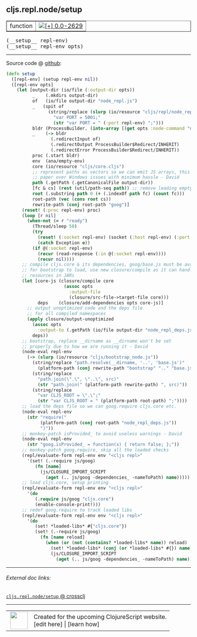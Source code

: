 ## cljs.repl.node/setup



 <table border="1">
<tr>
<td>function</td>
<td><a href="https://github.com/cljsinfo/cljs-api-docs/tree/0.0-2629"><img valign="middle" alt="[+] 0.0-2629" title="Added in 0.0-2629" src="https://img.shields.io/badge/+-0.0--2629-lightgrey.svg"></a> </td>
</tr>
</table>


 <samp>
(__setup__ repl-env)<br>
</samp>
 <samp>
(__setup__ repl-env opts)<br>
</samp>

---







Source code @ [github](https://github.com/clojure/clojurescript/blob/r2913/src/clj/cljs/repl/node.clj#L80-L169):

```clj
(defn setup
  ([repl-env] (setup repl-env nil))
  ([repl-env opts]
    (let [output-dir (io/file (:output-dir opts))
          _    (.mkdirs output-dir)
          of   (io/file output-dir "node_repl.js")
          _   (spit of
                (string/replace (slurp (io/resource "cljs/repl/node_repl.js"))
                  "var PORT = 5001;"
                  (str "var PORT = " (:port repl-env) ";")))
          bldr (ProcessBuilder. (into-array [(get opts :node-command "node")]))
          _    (-> bldr
                 (.redirectInput of)
                 (.redirectOutput ProcessBuilder$Redirect/INHERIT)
                 (.redirectError ProcessBuilder$Redirect/INHERIT))
          proc (.start bldr)
          env  (ana/empty-env)
          core (io/resource "cljs/core.cljs")
          ;; represent paths as vectors so we can emit JS arrays, this is to
          ;; paper over Windows issues with minimum hassle - David
          path (.getPath (.getCanonicalFile output-dir))
          [fc & cs] (rest (util/path-seq path)) ;; remove leading empty string
          root (.substring path 0 (+ (.indexOf path fc) (count fc)))
          root-path (vec (cons root cs))
          rewrite-path (conj root-path "goog")]
      (reset! (:proc repl-env) proc)
      (loop [r nil]
        (when-not (= r "ready")
          (Thread/sleep 50)
          (try
            (reset! (:socket repl-env) (socket (:host repl-env) (:port repl-env)))
            (catch Exception e))
          (if @(:socket repl-env)
            (recur (read-response (:in @(:socket repl-env))))
            (recur nil))))
      ;; compile cljs.core & its dependencies, goog/base.js must be available
      ;; for bootstrap to load, use new closure/compile as it can handle
      ;; resources in JARs
      (let [core-js (closure/compile core
                      (assoc opts
                        :output-file
                        (closure/src-file->target-file core)))
            deps    (closure/add-dependencies opts core-js)]
        ;; output unoptimized code and the deps file
        ;; for all compiled namespaces
        (apply closure/output-unoptimized
          (assoc opts
            :output-to (.getPath (io/file output-dir "node_repl_deps.js")))
          deps))
      ;; bootstrap, replace __dirname as __dirname won't be set
      ;; properly due to how we are running it - David
      (node-eval repl-env
        (-> (slurp (io/resource "cljs/bootstrap_node.js"))
          (string/replace "path.resolve(__dirname, '..', 'base.js')"
            (platform-path (conj rewrite-path "bootstrap" ".." "base.js")))
          (string/replace
            "path.join(\".\", \"..\", src)"
            (str "path.join(" (platform-path rewrite-path) ", src)"))
          (string/replace
            "var CLJS_ROOT = \".\";"
            (str "var CLJS_ROOT = " (platform-path root-path) ";"))))
      ;; load the deps file so we can goog.require cljs.core etc.
      (node-eval repl-env
        (str "require("
             (platform-path (conj root-path "node_repl_deps.js"))
             ")"))
      ;; monkey-patch isProvided_ to avoid useless warnings - David
      (node-eval repl-env
        (str "goog.isProvided_ = function(x) { return false; };"))
      ;; monkey-patch goog.require, skip all the loaded checks
      (repl/evaluate-form repl-env env "<cljs repl>"
        '(set! (.-require js/goog)
           (fn [name]
             (js/CLOSURE_IMPORT_SCRIPT
               (aget (.. js/goog -dependencies_ -nameToPath) name)))))
      ;; load cljs.core, setup printing
      (repl/evaluate-form repl-env env "<cljs repl>"
        '(do
           (.require js/goog "cljs.core")
           (enable-console-print!)))
      ;; redef goog.require to track loaded libs
      (repl/evaluate-form repl-env env "<cljs repl>"
        '(do
           (set! *loaded-libs* #{"cljs.core"})
           (set! (.-require js/goog)
             (fn [name reload]
               (when (or (not (contains? *loaded-libs* name)) reload)
                 (set! *loaded-libs* (conj (or *loaded-libs* #{}) name))
                 (js/CLOSURE_IMPORT_SCRIPT
                   (aget (.. js/goog -dependencies_ -nameToPath) name))))))))))
```

<!--
Repo - tag - source tree - lines:

 <pre>
clojurescript @ r2913
└── src
    └── clj
        └── cljs
            └── repl
                └── <ins>[node.clj:80-169](https://github.com/clojure/clojurescript/blob/r2913/src/clj/cljs/repl/node.clj#L80-L169)</ins>
</pre>

-->

---



###### External doc links:

[`cljs.repl.node/setup` @ crossclj](http://crossclj.info/fun/cljs.repl.node/setup.html)<br>

---

 <table>
<tr><td>
<img valign="middle" align="right" width="48px" src="http://i.imgur.com/Hi20huC.png">
</td><td>
Created for the upcoming ClojureScript website.<br>
[edit here] | [learn how]
</td></tr></table>

[edit here]:https://github.com/cljsinfo/cljs-api-docs/blob/master/cljsdoc/cljs.repl.node/setup.cljsdoc
[learn how]:https://github.com/cljsinfo/cljs-api-docs/wiki/cljsdoc-files

<!--

This information was too distracting to show to readers, but I'll leave it
commented here since it is helpful to:

- pretty-print the data used to generate this document
- and show how to retrieve that data



The API data for this symbol:

```clj
{:ns "cljs.repl.node",
 :name "setup",
 :type "function",
 :signature ["[repl-env]" "[repl-env opts]"],
 :source {:code "(defn setup\n  ([repl-env] (setup repl-env nil))\n  ([repl-env opts]\n    (let [output-dir (io/file (:output-dir opts))\n          _    (.mkdirs output-dir)\n          of   (io/file output-dir \"node_repl.js\")\n          _   (spit of\n                (string/replace (slurp (io/resource \"cljs/repl/node_repl.js\"))\n                  \"var PORT = 5001;\"\n                  (str \"var PORT = \" (:port repl-env) \";\")))\n          bldr (ProcessBuilder. (into-array [(get opts :node-command \"node\")]))\n          _    (-> bldr\n                 (.redirectInput of)\n                 (.redirectOutput ProcessBuilder$Redirect/INHERIT)\n                 (.redirectError ProcessBuilder$Redirect/INHERIT))\n          proc (.start bldr)\n          env  (ana/empty-env)\n          core (io/resource \"cljs/core.cljs\")\n          ;; represent paths as vectors so we can emit JS arrays, this is to\n          ;; paper over Windows issues with minimum hassle - David\n          path (.getPath (.getCanonicalFile output-dir))\n          [fc & cs] (rest (util/path-seq path)) ;; remove leading empty string\n          root (.substring path 0 (+ (.indexOf path fc) (count fc)))\n          root-path (vec (cons root cs))\n          rewrite-path (conj root-path \"goog\")]\n      (reset! (:proc repl-env) proc)\n      (loop [r nil]\n        (when-not (= r \"ready\")\n          (Thread/sleep 50)\n          (try\n            (reset! (:socket repl-env) (socket (:host repl-env) (:port repl-env)))\n            (catch Exception e))\n          (if @(:socket repl-env)\n            (recur (read-response (:in @(:socket repl-env))))\n            (recur nil))))\n      ;; compile cljs.core & its dependencies, goog/base.js must be available\n      ;; for bootstrap to load, use new closure/compile as it can handle\n      ;; resources in JARs\n      (let [core-js (closure/compile core\n                      (assoc opts\n                        :output-file\n                        (closure/src-file->target-file core)))\n            deps    (closure/add-dependencies opts core-js)]\n        ;; output unoptimized code and the deps file\n        ;; for all compiled namespaces\n        (apply closure/output-unoptimized\n          (assoc opts\n            :output-to (.getPath (io/file output-dir \"node_repl_deps.js\")))\n          deps))\n      ;; bootstrap, replace __dirname as __dirname won't be set\n      ;; properly due to how we are running it - David\n      (node-eval repl-env\n        (-> (slurp (io/resource \"cljs/bootstrap_node.js\"))\n          (string/replace \"path.resolve(__dirname, '..', 'base.js')\"\n            (platform-path (conj rewrite-path \"bootstrap\" \"..\" \"base.js\")))\n          (string/replace\n            \"path.join(\\\".\\\", \\\"..\\\", src)\"\n            (str \"path.join(\" (platform-path rewrite-path) \", src)\"))\n          (string/replace\n            \"var CLJS_ROOT = \\\".\\\";\"\n            (str \"var CLJS_ROOT = \" (platform-path root-path) \";\"))))\n      ;; load the deps file so we can goog.require cljs.core etc.\n      (node-eval repl-env\n        (str \"require(\"\n             (platform-path (conj root-path \"node_repl_deps.js\"))\n             \")\"))\n      ;; monkey-patch isProvided_ to avoid useless warnings - David\n      (node-eval repl-env\n        (str \"goog.isProvided_ = function(x) { return false; };\"))\n      ;; monkey-patch goog.require, skip all the loaded checks\n      (repl/evaluate-form repl-env env \"<cljs repl>\"\n        '(set! (.-require js/goog)\n           (fn [name]\n             (js/CLOSURE_IMPORT_SCRIPT\n               (aget (.. js/goog -dependencies_ -nameToPath) name)))))\n      ;; load cljs.core, setup printing\n      (repl/evaluate-form repl-env env \"<cljs repl>\"\n        '(do\n           (.require js/goog \"cljs.core\")\n           (enable-console-print!)))\n      ;; redef goog.require to track loaded libs\n      (repl/evaluate-form repl-env env \"<cljs repl>\"\n        '(do\n           (set! *loaded-libs* #{\"cljs.core\"})\n           (set! (.-require js/goog)\n             (fn [name reload]\n               (when (or (not (contains? *loaded-libs* name)) reload)\n                 (set! *loaded-libs* (conj (or *loaded-libs* #{}) name))\n                 (js/CLOSURE_IMPORT_SCRIPT\n                   (aget (.. js/goog -dependencies_ -nameToPath) name))))))))))",
          :title "Source code",
          :repo "clojurescript",
          :tag "r2913",
          :filename "src/clj/cljs/repl/node.clj",
          :lines [80 169]},
 :full-name "cljs.repl.node/setup",
 :full-name-encode "cljs.repl.node/setup",
 :history [["+" "0.0-2629"]]}

```

Retrieve the API data for this symbol:

```clj
;; from Clojure REPL
(require '[clojure.edn :as edn])
(-> (slurp "https://raw.githubusercontent.com/cljsinfo/cljs-api-docs/catalog/cljs-api.edn")
    (edn/read-string)
    (get-in [:symbols "cljs.repl.node/setup"]))
```

-->
